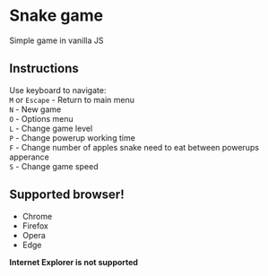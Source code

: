 # Snake game

Simple game in vanilla JS

## Instructions
Use keyboard to navigate:  
`M` or `Escape` - Return to main menu  
`N` - New game  
`O` - Options menu  
`L` - Change game level  
`P` - Change powerup working time  
`F` - Change number of apples snake need to eat between powerups apperance  
`S` - Change game speed  

## Supported browser!
- Chrome
- Firefox
- Opera
- Edge

**Internet Explorer is not supported**